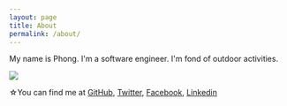 ```yaml
---
layout: page
title: About
permalink: /about/
---
```


My name is Phong. I'm a software engineer. I'm fond of outdoor activities.

![](https://scontent-nrt1-1.xx.fbcdn.net/v/t31.0-8/23592271_1857024747643097_6981313181190402627_o.jpg?_nc_cat=109&_nc_ht=scontent-nrt1-1.xx&oh=b84a8afe07b14b2cec73275c502209fb&oe=5D3AA6D7)

☆You can find me at [GitHub](https://github.com/phonginx), [Twitter](https://twitter.com/phonginx), [Facebook](https://www.facebook.com/phonginx), [Linkedin](https://www.linkedin.com/in/nguyenhaiphong/)

